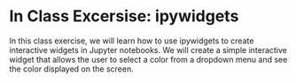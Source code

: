# In Class Excersise: ipywidgets

In this class exercise, we will learn how to use ipywidgets to create interactive widgets in Jupyter notebooks. We will create a simple interactive widget that allows the user to select a color from a dropdown menu and see the color displayed on the screen.
